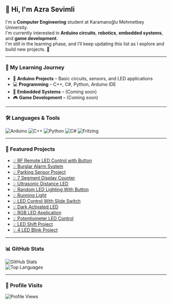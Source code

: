 ## 👋 Hi, I'm Azra Sevimli  

I'm a **Computer Engineering** student at Karamanoğlu Mehmetbey University.  
I'm currently interested in **Arduino circuits**, **robotics**, **embedded systems**, and **game development**.  
I'm still in the learning phase, and I’ll keep updating this list as I explore and build new projects. 🚀  

---

### 📖 My Learning Journey  

- 🔌 **Arduino Projects** – Basic circuits, sensors, and LED applications  
- 💻 **Programming** – C++, C#, Python, Arduino IDE  
- 🔧 **Embedded Systems** – (Coming soon)  
- 🎮 **Game Development** – (Coming soon)  

---

### 🛠️ Languages & Tools  

![Arduino](https://skillicons.dev/icons?i=arduino)
![C++](https://skillicons.dev/icons?i=cpp)
![Python](https://skillicons.dev/icons?i=python)
![C#](https://skillicons.dev/icons?i=cs)
![Fritzing](https://img.shields.io/badge/Fritzing-%23CC342D.svg?style=for-the-badge&logoColor=white)

---

### 🌟 Featured Projects 
- [💡 RF Remote LED Control with Button](https://github.com/AzraSevimli/rf_remote_led_control_with_button)
- [💡 Burglar Alarm System](https://github.com/AzraSevimli/burglar_alarm_system)
- [💡 Parking Sensor Project](https://github.com/AzraSevimli/parking_sensor_project)
- [💡 7 Segment Display Counter](https://github.com/AzraSevimli/seven_segment_display_counter)
- [💡 Ultrasonic Distance LED](https://github.com/AzraSevimli/ultrasonic_distance_led)
- [💡 Random LED Lighting With Button](https://github.com/AzraSevimli/random_led_lighting_with_button)
- [💡 Running Light](https://github.com/AzraSevimli/running_light)
- [💡 LED Control With Slide Switch](https://github.com/AzraSevimli/led_control_with_slide_switch)
- [💡 Dark Activated LED](https://github.com/AzraSevimli/dark_activated_led)
- [💡 RGB LED Application](https://github.com/AzraSevimli/rgb_led_application)
- [💡 Potentiometer LED Control](https://github.com/AzraSevimli/potentiometer_led_control)
- [💡 LED Shift Project](https://github.com/AzraSevimli/led_shift)
- [💡 4 LED Blink Project](https://github.com/AzraSevimli/4_led_blink)

---

### 📊 GitHub Stats  

![GitHub Stats](https://github-readme-stats.vercel.app/api?username=AzraSevimli&show_icons=true&theme=radical)  
![Top Languages](https://github-readme-stats.vercel.app/api/top-langs/?username=AzraSevimli&layout=compact&theme=radical)  

---

### 👀 Profile Visits  

![Profile Views](https://komarev.com/ghpvc/?username=AzraSevimli&color=blue&style=flat-square)
